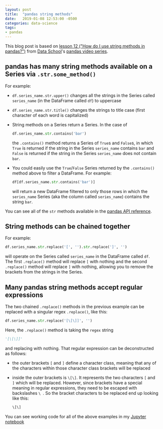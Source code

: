 ```yaml
---
layout: post
title:  "pandas string methods"
date:   2019-01-08 12:53:00 -0500
categories: data-science
tags:
- pandas
---
```

This blog post is based on [lesson 12 ("How do I use string methods in 
pandas?")](https://www.youtube.com/watch?v=bofaC0IckHo&list=PL5-da3qGB5ICCsgW1MxlZ0Hq8LL5U3u9y&index=12) 
from [Data School](https://www.dataschool.io/)'s 
[pandas video series](https://www.dataschool.io/easier-data-analysis-with-pandas/).

## pandas has many string methods available on a Series via `.str.some_method()`
For example:
- `df.series_name.str.upper()` changes all the strings in the Series called 
`series_name` (in the DataFrame called `df`) to uppercase
- `df.series_name.str.title()` changes the strings to title case (first 
character of each word is capitalized)
- String methods on a Series return a Series. In the case of 

  ```python
  df.series_name.str.contains('bar')
  ```

  the `.contains()` method returns a Series of `True`s and `False`s, in which 
  `True` is returned if the string in the Series `series_name` contains `bar` 
  and `False` is returned if the string in the Series `series_name` does not 
  contain `bar`.
- You could easily use the `True`/`False` Series returned by the `.contains()` 
method above to filter a DataFrame. For example:
  
  ```python
  df[df.series_name.str.contains('bar')]
  ```
  
  will return a new DataFrame filtered to only those rows in which the 
  `series_name` Series (aka the column called `series_name`) contains the 
  string `bar`.

You can see all of the `str` methods available in the 
[pandas API reference](https://pandas.pydata.org/pandas-docs/stable/api.html#string-handling).

## String methods can be chained together
For example:

```python
df.series_name.str.replace('[', '').str.replace(']', '')
```

will operate on the Series called `series_name` in the DataFrame called `df`.
The first `.replace()` method will replace `[` with nothing and the second
`.replace()` method will replace `]` with nothing, allowing you to remove 
the brackets from the strings in the Series.

## Many pandas string methods accept regular expressions
The two chained `.replace()` methods in the previous example can be replaced 
with a singular regex `.replace()`, like this:

```python
df.series_name.str.replace('[\[\]]', '')
```

Here, the `.replace()` method is taking the `regex` string 

```python
'[\[\]]'
```

and replacing with nothing. That regular expression can be deconstructed as 
follows:

- the outer brackets `[` and `]` define a character class, meaning that any 
of the characters within those character class brackets will be replaced
- inside the outer brackets is `\[\]`. It represents the two characters 
`[` and `]` which will be replaced. However, since brackets have a special 
meaning in regular expressions, they need to be escaped with backslashes `\ `. 
So the bracket characters to be replaced end up looking like this: 

  ```python
  \[\]
  ```

You can see working code for all of the above examples in my 
[Jupyter notebook](https://github.com/sethschori/jupyter/blob/master/12_string_methods_in_pandas.ipynb)
